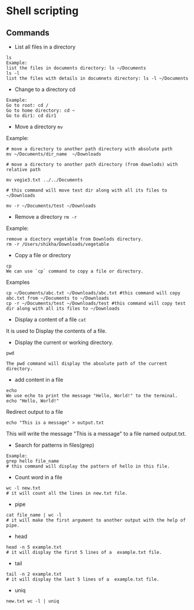 # Shell scripting

## Commands

* List all files in a directory
```shell
ls
Example:
list the files in documents directory: ls ~/Documents
ls -l
list the files with details in documnets directory: ls -l ~/Documents
```
* Change to a directory
cd
```shell
Example:
Go to root: cd /
Go to home directory: cd ~
Go to dir1: cd dir1
```

* Move a directory
`mv`

Example:
```shell
# move a directory to another path directory with absolute path  
mv ~/Documents/dir_name  ~/Downloads

# move a directory to another path directory (from downlods) with relative path 

mv vegie3.txt ../../Documents

# this command will move test dir along with all its files to ~/Downloads

mv -r ~/Documents/test ~/Downloads
```

* Remove a directory
`rm -r`

Example:
```shell
remove a diectory vegetable from Downlods directory.
rm -r /Users/shikha/Downloads/vegetable
```

* Copy a file or directory 
```shell
cp
We can use `cp` command to copy a file or directory.
```

Examples
```shell
cp ~/Documents/abc.txt ~/Downloads/abc.txt #this command will copy abc.txt from ~/Documents to ~/Downloads
cp -r ~/Documents/test ~/Downloads/test #this command will copy test dir along with all its files to ~/Downloads
```

* Display a content of a file
`cat`

It is used to Display the contents of a file.

* Display the current or working directory.
```shell
pwd

The pwd command will display the absolute path of the current directory.
```

* add content in a file
```shell
echo
We use echo to print the message "Hello, World!" to the terminal.
echo "Hello, World!"
```

Redirect output to a file
```shell
echo "This is a message" > output.txt
```
This will write the message "This is a message" to a file named output.txt.

* Search for patterns in files(grep)
```shell
Example: 
grep hello file_name
# this command will display the pattern of hello in this file.
```


* Count word in a file
```shell
wc -l new.txt
# it will count all the lines in new.txt file.
```

* pipe
```shell
cat file_name | wc -l
# it will make the first argument to another output with the help of pipe.
```

* head
```shell
head -n 5 example.txt
# it will display the first 5 lines of a  example.txt file.
```

* tail
```shell
tail -n 2 example.txt
# it will display the last 5 lines of a  example.txt file.
```

* uniq
```shell
new.txt wc -l | uniq

```





